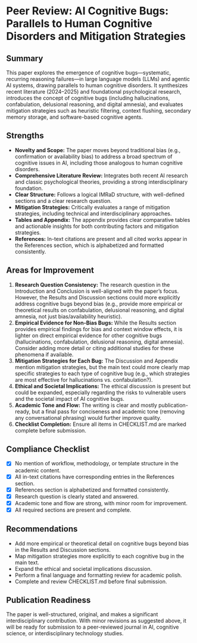 # Peer Review: AI Cognitive Bugs: Parallels to Human Cognitive Disorders and Mitigation Strategies

## Summary
This paper explores the emergence of cognitive bugs—systematic, recurring reasoning failures—in large language models (LLMs) and agentic AI systems, drawing parallels to human cognitive disorders. It synthesizes recent literature (2024–2025) and foundational psychological research, introduces the concept of cognitive bugs (including hallucinations, confabulation, delusional reasoning, and digital amnesia), and evaluates mitigation strategies such as heuristic filtering, context flushing, secondary memory storage, and software-based cognitive agents.

## Strengths
- **Novelty and Scope:** The paper moves beyond traditional bias (e.g., confirmation or availability bias) to address a broad spectrum of cognitive issues in AI, including those analogous to human cognitive disorders.
- **Comprehensive Literature Review:** Integrates both recent AI research and classic psychological theories, providing a strong interdisciplinary foundation.
- **Clear Structure:** Follows a logical IMRaD structure, with well-defined sections and a clear research question.
- **Mitigation Strategies:** Critically evaluates a range of mitigation strategies, including technical and interdisciplinary approaches.
- **Tables and Appendix:** The appendix provides clear comparative tables and actionable insights for both contributing factors and mitigation strategies.
- **References:** In-text citations are present and all cited works appear in the References section, which is alphabetized and formatted consistently.

## Areas for Improvement
1. **Research Question Consistency:** The research question in the Introduction and Conclusion is well-aligned with the paper’s focus. However, the Results and Discussion sections could more explicitly address cognitive bugs beyond bias (e.g., provide more empirical or theoretical results on confabulation, delusional reasoning, and digital amnesia, not just bias/availability heuristic).
2. **Empirical Evidence for Non-Bias Bugs:** While the Results section provides empirical findings for bias and context window effects, it is lighter on direct empirical evidence for other cognitive bugs (hallucinations, confabulation, delusional reasoning, digital amnesia). Consider adding more detail or citing additional studies for these phenomena if available.
3. **Mitigation Strategies for Each Bug:** The Discussion and Appendix mention mitigation strategies, but the main text could more clearly map specific strategies to each type of cognitive bug (e.g., which strategies are most effective for hallucinations vs. confabulation?).
4. **Ethical and Societal Implications:** The ethical discussion is present but could be expanded, especially regarding the risks to vulnerable users and the societal impact of AI cognitive bugs.
5. **Academic Tone and Flow:** The writing is clear and mostly publication-ready, but a final pass for conciseness and academic tone (removing any conversational phrasing) would further improve quality.
6. **Checklist Completion:** Ensure all items in CHECKLIST.md are marked complete before submission.

## Compliance Checklist
- [x] No mention of workflow, methodology, or template structure in the academic content.
- [x] All in-text citations have corresponding entries in the References section.
- [x] References section is alphabetized and formatted consistently.
- [x] Research question is clearly stated and answered.
- [x] Academic tone and flow are strong, with minor room for improvement.
- [x] All required sections are present and complete.

## Recommendations
- Add more empirical or theoretical detail on cognitive bugs beyond bias in the Results and Discussion sections.
- Map mitigation strategies more explicitly to each cognitive bug in the main text.
- Expand the ethical and societal implications discussion.
- Perform a final language and formatting review for academic polish.
- Complete and review CHECKLIST.md before final submission.

## Publication Readiness
The paper is well-structured, original, and makes a significant interdisciplinary contribution. With minor revisions as suggested above, it will be ready for submission to a peer-reviewed journal in AI, cognitive science, or interdisciplinary technology studies.
